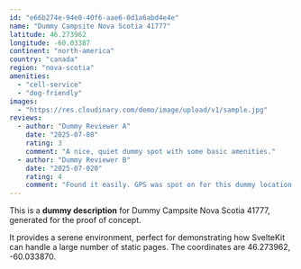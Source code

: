 ```yaml
---
id: "e66b274e-94e0-40f6-aae6-0d1a6abd4e4e"
name: "Dummy Campsite Nova Scotia 41777"
latitude: 46.273962
longitude: -60.03387
continent: "north-america"
country: "canada"
region: "nova-scotia"
amenities:
  - "cell-service"
  - "dog-friendly"
images:
  - "https://res.cloudinary.com/demo/image/upload/v1/sample.jpg"
reviews:
  - author: "Dummy Reviewer A"
    date: "2025-07-08"
    rating: 3
    comment: "A nice, quiet dummy spot with some basic amenities."
  - author: "Dummy Reviewer B"
    date: "2025-07-020"
    rating: 4
    comment: "Found it easily. GPS was spot on for this dummy location."
---
```


This is a **dummy description** for Dummy Campsite Nova Scotia 41777, generated for the proof of concept.

It provides a serene environment, perfect for demonstrating how SvelteKit can handle a large number of static pages. The coordinates are 46.273962, -60.033870.
